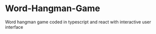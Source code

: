 # Word-Hangman-Game
Word hangman game coded in typescript and react with interactive user interface

